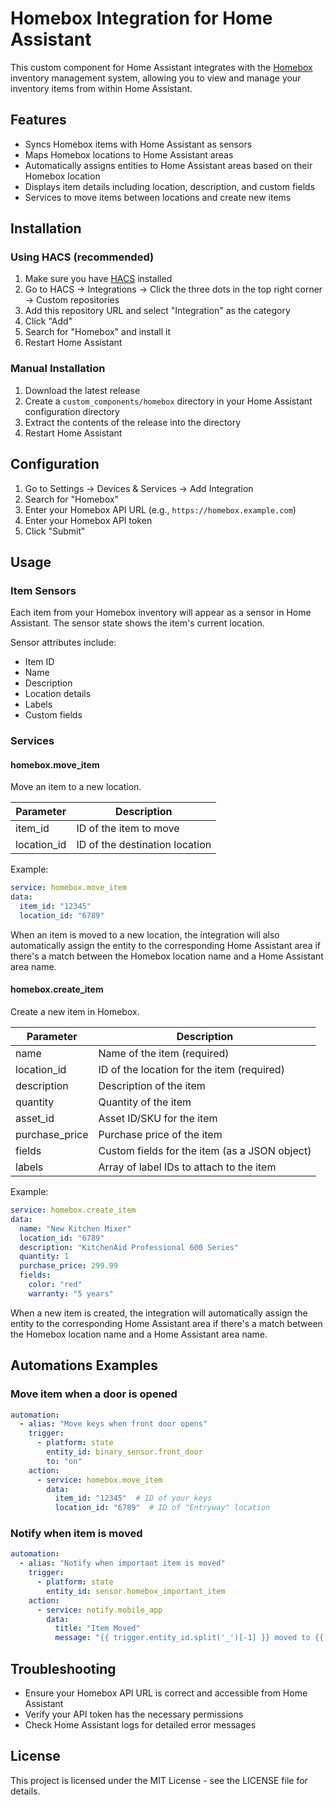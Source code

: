 # Homebox Integration for Home Assistant

This custom component for Home Assistant integrates with the [Homebox](https://hay-kot.github.io/homebox/) inventory management system, allowing you to view and manage your inventory items from within Home Assistant.

## Features

- Syncs Homebox items with Home Assistant as sensors
- Maps Homebox locations to Home Assistant areas
- Automatically assigns entities to Home Assistant areas based on their Homebox location
- Displays item details including location, description, and custom fields
- Services to move items between locations and create new items

## Installation

### Using HACS (recommended)

1. Make sure you have [HACS](https://hacs.xyz/) installed
2. Go to HACS → Integrations → Click the three dots in the top right corner → Custom repositories
3. Add this repository URL and select "Integration" as the category
4. Click "Add"
5. Search for "Homebox" and install it
6. Restart Home Assistant

### Manual Installation

1. Download the latest release
2. Create a `custom_components/homebox` directory in your Home Assistant configuration directory
3. Extract the contents of the release into the directory
4. Restart Home Assistant

## Configuration

1. Go to Settings → Devices & Services → Add Integration
2. Search for "Homebox"
3. Enter your Homebox API URL (e.g., `https://homebox.example.com`)
4. Enter your Homebox API token
5. Click "Submit"

## Usage

### Item Sensors

Each item from your Homebox inventory will appear as a sensor in Home Assistant. The sensor state shows the item's current location.

Sensor attributes include:
- Item ID
- Name
- Description
- Location details
- Labels
- Custom fields

### Services

#### homebox.move_item

Move an item to a new location.

| Parameter | Description |
|-----------|-------------|
| item_id | ID of the item to move |
| location_id | ID of the destination location |

Example:
```yaml
service: homebox.move_item
data:
  item_id: "12345"
  location_id: "6789"
```

When an item is moved to a new location, the integration will also automatically assign the entity to the corresponding Home Assistant area if there's a match between the Homebox location name and a Home Assistant area name.

#### homebox.create_item

Create a new item in Homebox.

| Parameter | Description |
|-----------|-------------|
| name | Name of the item (required) |
| location_id | ID of the location for the item (required) |
| description | Description of the item |
| quantity | Quantity of the item |
| asset_id | Asset ID/SKU for the item |
| purchase_price | Purchase price of the item |
| fields | Custom fields for the item (as a JSON object) |
| labels | Array of label IDs to attach to the item |

Example:
```yaml
service: homebox.create_item
data:
  name: "New Kitchen Mixer"
  location_id: "6789"
  description: "KitchenAid Professional 600 Series"
  quantity: 1
  purchase_price: 299.99
  fields:
    color: "red"
    warranty: "5 years"
```

When a new item is created, the integration will automatically assign the entity to the corresponding Home Assistant area if there's a match between the Homebox location name and a Home Assistant area name.

## Automations Examples

### Move item when a door is opened
```yaml
automation:
  - alias: "Move keys when front door opens"
    trigger:
      - platform: state
        entity_id: binary_sensor.front_door
        to: "on"
    action:
      - service: homebox.move_item
        data:
          item_id: "12345"  # ID of your keys
          location_id: "6789"  # ID of "Entryway" location
```

### Notify when item is moved
```yaml
automation:
  - alias: "Notify when important item is moved"
    trigger:
      - platform: state
        entity_id: sensor.homebox_important_item
    action:
      - service: notify.mobile_app
        data:
          title: "Item Moved"
          message: "{{ trigger.entity_id.split('_')[-1] }} moved to {{ trigger.to_state.state }}"
```

## Troubleshooting

- Ensure your Homebox API URL is correct and accessible from Home Assistant
- Verify your API token has the necessary permissions
- Check Home Assistant logs for detailed error messages

## License

This project is licensed under the MIT License - see the LICENSE file for details.